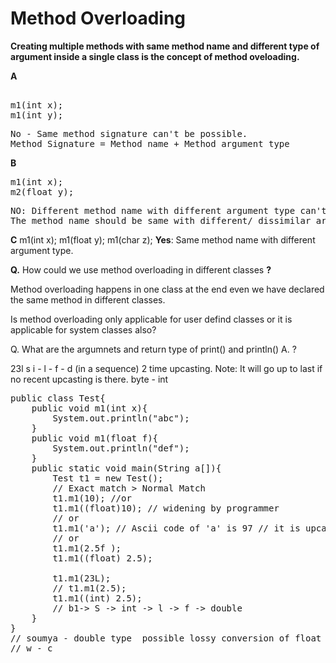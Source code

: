 # Method Overloading
**Creating multiple methods with same method name and different type of argument inside a single class is the concept of method oveloading.** 

**A**
<pre> 
m1(int x);
m1(int y);
</pre>
<pre>
No - Same method signature can't be possible.
Method Signature = Method name + Method argument type
</pre>

**B**
<pre>
m1(int x);
m2(float y);
</pre>
<pre>
NO: Different method name with different argument type can't take part in method overloading.
The method name should be same with different/ dissimilar argument type.
</pre>
**C**
m1(int x);
m1(float y);
m1(char z);
**Yes**: Same method name with different argument type.


**Q.** How could we use method overloading in different classes **?**

Method overloading happens in one class at the end even we have declared the same method in different classes.

Is method overloading only applicable for user defind classes or it is applicable for system classes also?

Q. What are the argumnets and return type of print() and println()
A. ?

23l
s i - l - f - d (in a sequence)
2 time upcasting.
Note: It will go up to last if no recent upcasting is there.
byte  - int



<pre>
public class Test{
    public void m1(int x){
        System.out.println("abc");
    }
    public void m1(float f){
        System.out.println("def");
    }
    public static void main(String a[]){
        Test t1 = new Test();
        // Exact match > Normal Match
        t1.m1(10); //or
        t1.m1((float)10); // widening by programmer
        // or
        t1.m1('a'); // Ascii code of 'a' is 97 // it is upcasting by compiler // b - string - int - b -> f -> double
        // or
        t1.m1(2.5f ); 
        t1.m1((float) 2.5);

        t1.m1(23L);
        // t1.m1(2.5);
        t1.m1((int) 2.5);
        // b1-> S -> int -> l -> f -> double
    }
}
// soumya - double type  possible lossy conversion of float to double
// w - c





</pre>